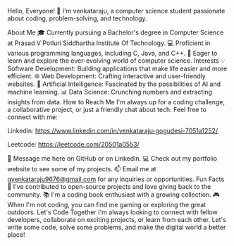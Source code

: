 Hello, Everyone! 👋
I'm venkataraju, a computer science student passionate about coding, problem-solving, and technology.

About Me
🎓 Currently pursuing a Bachelor's degree in Computer Science at Prasad V Potluri Siddhartha Institute Of Technology.
💻 Proficient in various programming languages, including C, Java, and C++.
🧠 Eager to learn and explore the ever-evolving world of computer science.
Interests
💡 Software Development: Building applications that make life easier and more efficient.
🌐 Web Development: Crafting interactive and user-friendly websites.
🤖 Artificial Intelligence: Fascinated by the possibilities of AI and machine learning.
📊 Data Science: Crunching numbers and extracting insights from data.
How to Reach Me
I'm always up for a coding challenge, a collaborative project, or just a friendly chat about tech. Feel free to connect with me:

Linkedin: https://www.linkedin.com/in/venkataraju-gogudesi-7051a1252/

Leetcode: https://leetcode.com/20501a0553/

💬 Message me here on GitHub or on LinkedIn.
💻 Check out my portfolio website to see some of my projects.
📫 Email me at gvenkataraju9676@gmail.com for any inquiries or opportunities.
Fun Facts
🚀 I've contributed to open-source projects and love giving back to the community.
📚 I'm a coding book enthusiast with a growing collection.
🎮 When I'm not coding, you can find me gaming or exploring the great outdoors.
Let's Code Together
I'm always looking to connect with fellow developers, collaborate on exciting projects, or learn from each other. Let's write some code, solve some problems, and make the digital world a better place!
